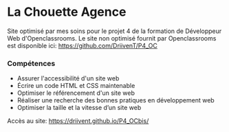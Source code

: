 # La Chouette Agence #
Site optimisé par mes soins pour le projet 4 de la formation de Développeur Web d'Openclassrooms.
Le site non optimisé fournit par Openclassrooms est disponible ici: https://github.com/DriivenT/P4_OC

### Compétences ###

- Assurer l'accessibilité d'un site web  
- Écrire un code HTML et CSS maintenable  
- Optimiser le référencement d'un site web  
- Réaliser une recherche des bonnes pratiques en développement web  
- Optimiser la taille et la vitesse d’un site web  
  
Accès au site: https://driivent.github.io/P4_OCbis/
